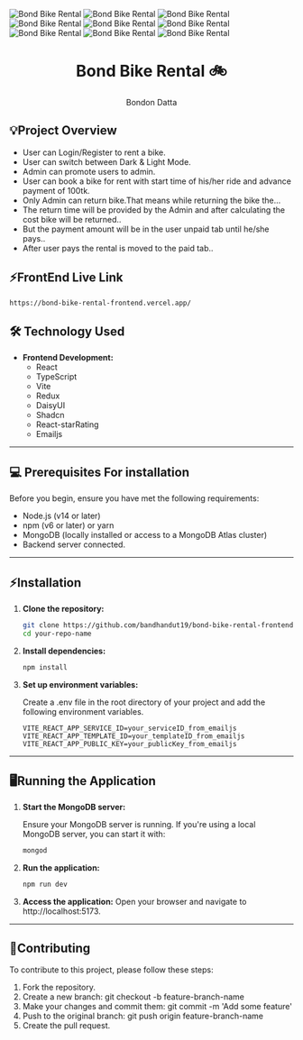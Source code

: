  
![Bond Bike Rental](https://i.postimg.cc/mksFnx5V/Bond-Sports-4.png) 
![Bond Bike Rental](https://i.postimg.cc/qMBN6GVt/Bond-Sports-6.png) 
![Bond Bike Rental](https://i.postimg.cc/BZB8vVy9/Bond-Sports-12.png) 
![Bond Bike Rental](https://i.postimg.cc/Vvg5HJML/Bond-Sports-5.png) 
![Bond Bike Rental](https://i.postimg.cc/cL2CjyKY/Bond-Sports-13.png) 
![Bond Bike Rental](https://i.postimg.cc/tJpY53sM/Bond-Sports-7.png) 
![Bond Bike Rental](https://i.postimg.cc/VkV080hJ/Bond-Sports-9.png) 
![Bond Bike Rental](https://i.postimg.cc/LXzJLC8P/Bond-Sports-10.png) 
![Bond Bike Rental](https://i.postimg.cc/HL8cssGB/Bond-Sports-11.png) 
<h1 align="center">
  Bond Bike Rental 🚲
</h1>
<p align="center">
  Bondon Datta
</p>

## 💡Project Overview
  - User can Login/Register to rent a bike.
  - User can switch between Dark & Light Mode.
  - Admin can promote users to admin.
  - User can book a bike for rent with start time of his/her ride and advance payment of 100tk.
  - Only Admin can return bike.That means while returning the bike the...
  - The return time will be provided by the Admin and after calculating the cost bike will be returned..
  - But the payment amount will be in the user unpaid tab until he/she pays..
  - After user pays the rental is moved to the paid tab..

## ⚡FrontEnd Live Link

    https://bond-bike-rental-frontend.vercel.app/

    
## 🛠️ Technology Used

- **Frontend Development:**
  - React
  - TypeScript
  - Vite
  - Redux
  - DaisyUI
  - Shadcn
  - React-starRating
  - Emailjs
 

---

## 💻 Prerequisites For installation

Before you begin, ensure you have met the following requirements:

- Node.js (v14 or later)
- npm (v6 or later) or yarn
- MongoDB (locally installed or access to a MongoDB Atlas cluster)
- Backend server connected.
---
## ⚡Installation

1. **Clone the repository:**

   ```bash
   git clone https://github.com/bandhandut19/bond-bike-rental-frontend.git
   cd your-repo-name
2. **Install dependencies:**
   ```bash
   npm install
3. **Set up environment variables:**
   
    Create a .env file in the root directory of your project and add the following environment variables.
      ```plaintext
    VITE_REACT_APP_SERVICE_ID=your_serviceID_from_emailjs
    VITE_REACT_APP_TEMPLATE_ID=your_templateID_from_emailjs
    VITE_REACT_APP_PUBLIC_KEY=your_publicKey_from_emailjs

---
## 🖥️Running the Application
  1. **Start the MongoDB server:**

     Ensure your MongoDB server is running. If you're using a local MongoDB server, you can start it with:
      ```bash
      mongod
  2. **Run the application:**
      ```bash
      npm run dev
  3. **Access the application:**
      Open your browser and navigate to http://localhost:5173.

---
## 🤝Contributing
To contribute to this project, please follow these steps:

1. Fork the repository.
2. Create a new branch: git checkout -b feature-branch-name
3. Make your changes and commit them: git commit -m 'Add some feature'
4. Push to the original branch: git push origin feature-branch-name
5. Create the pull request.


     
       
